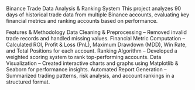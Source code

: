 Binance Trade Data Analysis & Ranking System
This project analyzes 90 days of historical trade data from multiple Binance accounts, evaluating key financial metrics and ranking accounts based on performance.

Features & Methodology
Data Cleaning & Preprocessing – Removed invalid trade records and handled missing values.
Financial Metric Computation – Calculated ROI, Profit & Loss (PnL), Maximum Drawdown (MDD), Win Rate, and Total Positions for each account.
Ranking Algorithm – Developed a weighted scoring system to rank top-performing accounts.
Data Visualization – Created interactive charts and graphs using Matplotlib & Seaborn for performance insights.
Automated Report Generation – Summarized trading patterns, risk analysis, and account rankings in a structured format.
